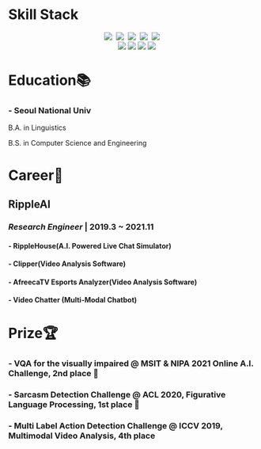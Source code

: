 # Skill Stack

<p align='center'> <img src="https://img.shields.io/badge/Python-3766AB?style=flat-square&logo=Python&logoColor=white"/></a>&nbsp  <img src="https://img.shields.io/badge/MongoDB-4EA94B?style=flat-square&logo=mongodb&logoColor=white"/></a>&nbsp <img src="https://img.shields.io/badge/Pytorch-EE4C2C?style=flat-square&logo=Pytorch&logoColor=white"/></a>&nbsp <img src="https://img.shields.io/badge/Keras-eb3431?style=flat-square&logo=Keras&logoColor=white"/></a>&nbsp <img src="https://img.shields.io/badge/JupyterLab-f9b61a?style=flat-square&logo=Jupyter&logoColor=white"/></a>&nbsp </br> </a>&nbsp </a>&nbsp <img src="https://img.shields.io/badge/Sklearn-f9b61a?style=flat-square&logo=scikit-learn&logoColor=white"/> <img src="https://img.shields.io/badge/Git-000000?style=flat-square&logo=Git&logoColor=white"/> <img src="https://img.shields.io/badge/Docker-2496ED?style=flat-square&logo=Docker&logoColor=white"/> <img src="https://img.shields.io/badge/Flask-000000?style=flat-square&logo=Flask&logoColor=white"/>

# Education📚
### - Seoul National Univ
B.A. in Linguistics </p>
B.S. in Computer Science and Engineering </p>

# Career💼
## RippleAI 
### *Research Engineer* | 2019.3 ~ 2021.11
#### - RippleHouse(A.I. Powered Live Chat Simulator)
#### - Clipper(Video Analysis Software)
#### - AfreecaTV Esports Analyzer(Video Analysis Software)
#### - Video Chatter (Multi-Modal Chatbot)


# Prize🏆
### - VQA for the visually impaired @ MSIT & NIPA 2021 Online A.I. Challenge, 2nd place 🥈

### - Sarcasm Detection Challenge @ ACL 2020, Figurative Language Processing, 1st place 🥇

### - Multi Label Action Detection Challenge @ ICCV 2019, Multimodal Video Analysis, 4th place
